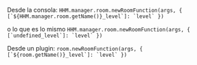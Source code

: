 
Desde la consola: ```HHM.manager.room.newRoomFunction(args, { [`${HHM.manager.room.getName()}_level`]: `level` })```

o lo que es lo mismo ```HHM.manager.room.newRoomFunction(args, { [`undefined_level`]: `level` })```

Desde un plugin: ```room.newRoomFunction(args, { [`${room.getName()}_level`]: `level` })```
